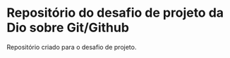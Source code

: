 # Repositório do desafio de projeto da Dio sobre Git/Github
Repositório criado para o desafio de projeto.
